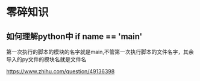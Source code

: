 # 零碎知识
## 如何理解python中 if __name__ == '__main__'

第一次执行的脚本的模块的名字就是main,不管第一次执行脚本的文件名字，其余导入的py文件的模块名就是文件名

https://www.zhihu.com/question/49136398
